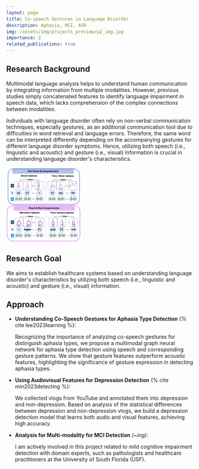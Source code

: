 ```yaml
---
layout: page
title: Co-speech Gestures in Language Disorder
description: Aphasia, MCI, ASR
img: /assets/img/projects_preview/p2_img.jpg
importance: 2
related_publications: true
---
```


## Research Background
Multimodal language analysis helps to understand human communication by integrating information from multiple modalities.
However, previous studies simply concatenated features to identify language impairment in speech data, which lacks comprehension of the complex connections between modalities.

Individuals with language disorder often rely on non-verbal communication techniques, especially gestures, as an additional communication tool due to difficulties in word retrieval and language errors.
Therefore, the same word can be interpreted differently depending on the accompanying gestures for different language disorder symptoms. Hence, utilizing both speech (i.e., linguistic and acoustic) and gesture (i.e., visual) information is crucial in understanding language disorder's characteristics.

<img src="/assets/img/projects_preview/p2_ex.png" width="40%" title="p2_ex"/>

## Research Goal
We aims to establish healthcare systems based on understanding language disorder's characteristics by utilizing both speech (i.e., linguistic and acoustic) and gesture (i.e., visual) information.


## Approach
- __Understanding Co-Speech Gestures for Aphasia Type Detection__ {% cite lee2023learning %}: 

    Recognizing the importance of analyzing co-speech gestures for distinguish aphasia types, we propose a multimodal graph neural network for aphasia type detection using speech and corresponding gesture patterns. We show that gesture features outperform acoustic features, highlighting the significance of gesture expression in detecting aphasia types.

- __Using Audiovisual Features for Depression Detection__ {% cite min2023detecting %}:

    We collected vlogs from YouTube and annotated them into depression and non-depression. Based on analysis of  the statistical differences between depression and non-depression vlogs, we build a depression detection model that learns both audio and visual features, achieving high accuracy.

- __Analysis for Multi-modality for MCI Detection__ _(~ing)_:

    I am actively involved in this project related to mild cognitive impairment detection with domain experts, such as pathologists and healthcare practitioners at the University of South Florida (USF).
